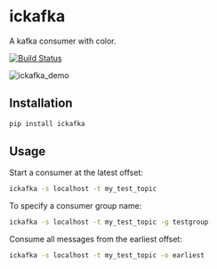 # ickafka

A kafka consumer with color.

[![Build Status](https://travis-ci.org/davegallant/ickafka.svg?branch=master)](https://travis-ci.org/davegallant/ickafka)

![ickafka_demo](https://user-images.githubusercontent.com/4519234/44621701-d6516300-a878-11e8-8ab7-752e7b286352.gif)

## Installation

```bash
pip install ickafka
```

## Usage

Start a consumer at the latest offset:

```bash
ickafka -s localhost -t my_test_topic
```

To specify a consumer group name:

```bash
ickafka -s localhost -t my_test_topic -g testgroup
```

Consume all messages from the earliest offset:

```bash
ickafka -s localhost -t my_test_topic -o earliest
```

